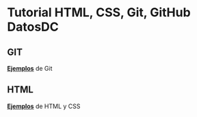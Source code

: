 # Tutorial HTML, CSS, Git, GitHub DatosDC

## GIT
**[Ejemplos](git)** de Git

## HTML
**[Ejemplos](html)** de HTML y CSS
